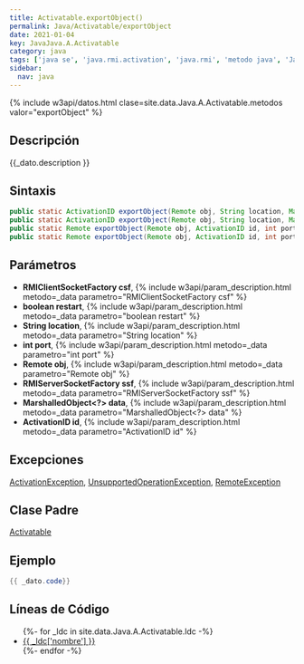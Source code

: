 ```yaml
---
title: Activatable.exportObject()
permalink: Java/Activatable/exportObject
date: 2021-01-04
key: JavaJava.A.Activatable
category: java
tags: ['java se', 'java.rmi.activation', 'java.rmi', 'metodo java', 'Java 1.2']
sidebar: 
  nav: java
---
```


{% include w3api/datos.html clase=site.data.Java.A.Activatable.metodos valor="exportObject" %}

## Descripción
{{_dato.description }}

## Sintaxis
~~~java
public static ActivationID exportObject(Remote obj, String location, MarshalledObject<?> data, boolean restart, int port) throws ActivationException, RemoteException
public static ActivationID exportObject(Remote obj, String location, MarshalledObject<?> data, boolean restart, int port, RMIClientSocketFactory csf, RMIServerSocketFactory ssf) throws ActivationException, RemoteException
public static Remote exportObject(Remote obj, ActivationID id, int port) throws RemoteException
public static Remote exportObject(Remote obj, ActivationID id, int port, RMIClientSocketFactory csf, RMIServerSocketFactory ssf) throws RemoteException
~~~

## Parámetros
* **RMIClientSocketFactory csf**,  {% include w3api/param_description.html metodo=_data parametro="RMIClientSocketFactory csf" %}
* **boolean restart**,  {% include w3api/param_description.html metodo=_data parametro="boolean restart" %}
* **String location**,  {% include w3api/param_description.html metodo=_data parametro="String location" %}
* **int port**,  {% include w3api/param_description.html metodo=_data parametro="int port" %}
* **Remote obj**,  {% include w3api/param_description.html metodo=_data parametro="Remote obj" %}
* **RMIServerSocketFactory ssf**,  {% include w3api/param_description.html metodo=_data parametro="RMIServerSocketFactory ssf" %}
* **MarshalledObject&lt;?&gt; data**,  {% include w3api/param_description.html metodo=_data parametro="MarshalledObject<?> data" %}
* **ActivationID id**,  {% include w3api/param_description.html metodo=_data parametro="ActivationID id" %}

## Excepciones
[ActivationException](/Java/ActivationException/), [UnsupportedOperationException](/Java/UnsupportedOperationException/), [RemoteException](/Java/RemoteException/)

## Clase Padre
[Activatable](/Java/Activatable/)

## Ejemplo
~~~java
{{ _dato.code}}
~~~

## Líneas de Código
<ul>
{%- for _ldc in site.data.Java.A.Activatable.ldc -%}
   <li>
       <a href="{{_ldc['url'] }}">{{ _ldc['nombre'] }}</a>
   </li>
{%- endfor -%}
</ul>
